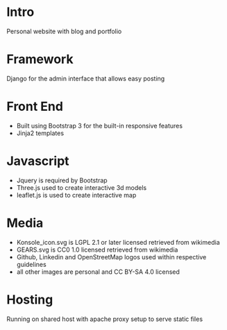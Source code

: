 # Intro
Personal website with blog and portfolio

# Framework
Django for the admin interface that allows easy posting

# Front End
- Built using Bootstrap 3 for the built-in responsive features
- Jinja2 templates

# Javascript
- Jquery is required by Bootstrap
- Three.js used to create interactive 3d models
- leaflet.js is used to create interactive map

# Media
- Konsole_icon.svg is LGPL 2.1 or later licensed retrieved from wikimedia
- GEARS.svg is CC0 1.0 licensed retrieved from wikimedia
- Github, Linkedin and OpenStreetMap logos used within respective guidelines
- all other images are personal and CC BY-SA 4.0 licensed

# Hosting
Running on shared host with apache proxy setup to serve static files
